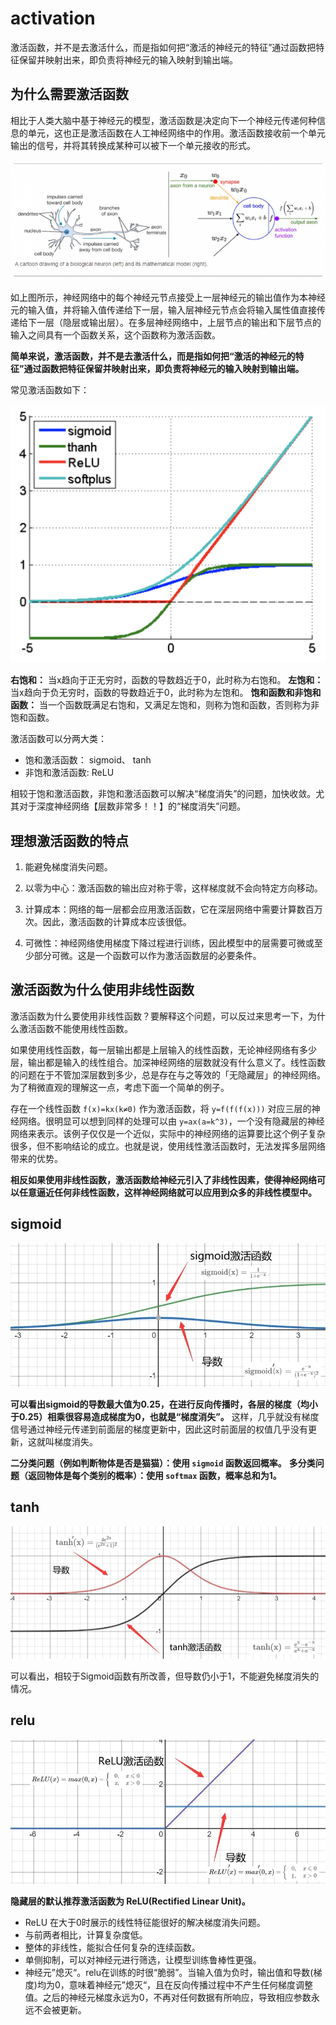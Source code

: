 # activation

激活函数，并不是去激活什么，而是指如何把“激活的神经元的特征”通过函数把特征保留并映射出来，即负责将神经元的输入映射到输出端。

## 为什么需要激活函数

相比于人类大脑中基于神经元的模型，激活函数是决定向下一个神经元传递何种信息的单元，这也正是激活函数在人工神经网络中的作用。激活函数接收前一个单元输出的信号，并将其转换成某种可以被下一个单元接收的形式。

![activation](pics/activation.png)

如上图所示，神经网络中的每个神经元节点接受上一层神经元的输出值作为本神经元的输入值，并将输入值传递给下一层，输入层神经元节点会将输入属性值直接传递给下一层（隐层或输出层）。在多层神经网络中，上层节点的输出和下层节点的输入之间具有一个函数关系，这个函数称为激活函数。

**简单来说，激活函数，并不是去激活什么，而是指如何把“激活的神经元的特征”通过函数把特征保留并映射出来，即负责将神经元的输入映射到输出端。**

常见激活函数如下：

![activation-funcs](pics/activation-funcs.png)

**右饱和：**
当x趋向于正无穷时，函数的导数趋近于0，此时称为右饱和。
**左饱和：**
当x趋向于负无穷时，函数的导数趋近于0，此时称为左饱和。
**饱和函数和非饱和函数：**
当一个函数既满足右饱和，又满足左饱和，则称为饱和函数，否则称为非饱和函数。

激活函数可以分两大类：
- 饱和激活函数： sigmoid、 tanh
- 非饱和激活函数: ReLU

相较于饱和激活函数，非饱和激活函数可以解决“梯度消失”的问题，加快收敛。尤其对于深度神经网络【层数非常多！！】的“梯度消失”问题。

## 理想激活函数的特点

1. 能避免梯度消失问题。

2. 以零为中心：激活函数的输出应对称于零，这样梯度就不会向特定方向移动。

3. 计算成本：网络的每一层都会应用激活函数，它在深层网络中需要计算数百万次。因此，激活函数的计算成本应该很低。

4. 可微性：神经网络使用梯度下降过程进行训练，因此模型中的层需要可微或至少部分可微。这是一个函数可以作为激活函数层的必要条件。

## 激活函数为什么使用非线性函数

激活函数为什么要使用非线性函数？要解释这个问题，可以反过来思考一下，为什么激活函数不能使用线性函数。

如果使用线性函数，每一层输出都是上层输入的线性函数，无论神经网络有多少层，输出都是输入的线性组合。加深神经网络的层数就没有什么意义了。线性函数的问题在于不管加深层数到多少，总是存在与之等效的「无隐藏层」的神经网络。为了稍微直观的理解这一点，考虑下面一个简单的例子。

存在一个线性函数 `f(x)=kx(k≠0)` 作为激活函数，将 `y=f(f(f(x)))` 对应三层的神经网络。很明显可以想到同样的处理可以由 `y=ax(a=k^3)`，一个没有隐藏层的神经网络来表示。该例子仅仅是一个近似，实际中的神经网络的运算要比这个例子复杂很多，但不影响结论的成立。也就是说，使用线性激活函数时，无法发挥多层网络带来的优势。

**相反如果使用非线性函数，激活函数给神经元引入了非线性因素，使得神经网络可以任意逼近任何非线性函数，这样神经网络就可以应用到众多的非线性模型中。**

## sigmoid

![sigmoid](pics/sigmoid-d.png)

**可以看出sigmoid的导数最大值为0.25，在进行反向传播时，各层的梯度（均小于0.25）相乘很容易造成梯度为0，也就是“梯度消失”。** 这样，几乎就没有梯度信号通过神经元传递到前面层的梯度更新中，因此这时前面层的权值几乎没有更新，这就叫梯度消失。

**二分类问题（例如判断物体是否是猫猫）：使用 `sigmoid` 函数返回概率。**
**多分类问题（返回物体是每个类别的概率）：使用 `softmax` 函数，概率总和为1。**

## tanh

![tanh](pics/tanh-d.png)

可以看出，相较于Sigmoid函数有所改善，但导数仍小于1，不能避免梯度消失的情况。

## relu

![relu](pics/relu-d.png)

**隐藏层的默认推荐激活函数为 ReLU(Rectified Linear Unit)。**

- ReLU 在大于0时展示的线性特征能很好的解决梯度消失问题。
- 与前两者相比，计算复杂度低。
- 整体的非线性，能拟合任何复杂的连续函数。
- 单侧抑制，可以对神经元进行筛选，让模型训练鲁棒性更强。
- 神经元”熄灭“。relu在训练的时很“脆弱”。当输入值为负时，输出值和导数(梯度)均为0，意味着神经元”熄灭“，且在反向传播过程中不产生任何梯度调整值。之后的神经元梯度永远为0，不再对任何数据有所响应，导致相应参数永远不会被更新。
